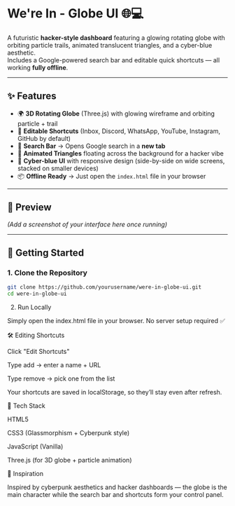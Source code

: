 # We're In - Globe UI 🌐💻

A futuristic **hacker-style dashboard** featuring a glowing rotating globe with orbiting particle trails, animated translucent triangles, and a cyber-blue aesthetic.  
Includes a Google-powered search bar and editable quick shortcuts — all working **fully offline**.  

---

## ✨ Features
- 🌍 **3D Rotating Globe** (Three.js) with glowing wireframe and orbiting particle + trail  
- 🔗 **Editable Shortcuts** (Inbox, Discord, WhatsApp, YouTube, Instagram, GitHub by default)  
- 🔎 **Search Bar** → Opens Google search in a **new tab**  
- 🔺 **Animated Triangles** floating across the background for a hacker vibe  
- 🎨 **Cyber-blue UI** with responsive design (side-by-side on wide screens, stacked on smaller devices)  
- 📦 **Offline Ready** → Just open the `index.html` file in your browser  

---

## 📸 Preview  
*(Add a screenshot of your interface here once running)*  

---

## 🚀 Getting Started

### 1. Clone the Repository
```bash
git clone https://github.com/yourusername/were-in-globe-ui.git
cd were-in-globe-ui
```
2. Run Locally

Simply open the index.html file in your browser.
No server setup required ✅

🛠️ Editing Shortcuts

Click "Edit Shortcuts"

Type add → enter a name + URL

Type remove → pick one from the list

Your shortcuts are saved in localStorage, so they’ll stay even after refresh.

🧰 Tech Stack

HTML5

CSS3 (Glassmorphism + Cyberpunk style)

JavaScript (Vanilla)

Three.js (for 3D globe + particle animation)

🌌 Inspiration

Inspired by cyberpunk aesthetics and hacker dashboards — the globe is the main character while the search bar and shortcuts form your control panel.
